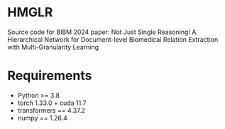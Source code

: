 # HMGLR
Source code for BIBM 2024 paper: Not Just Single Reasoning! A Hierarchical Network for Document-level Biomedical Relation Extraction with Multi-Granularity Learning

# Requirements
* Python >= 3.8
* torch 1.33.0 + cuda 11.7
* transformers == 4.37.2
* numpy == 1.26.4
